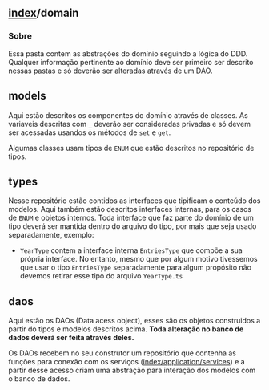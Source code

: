 ## [index](Index.md)/domain

### Sobre

Essa pasta contem as abstrações do domínio seguindo a lógica do DDD. Qualquer informação pertinente ao domínio deve ser primeiro ser descrito nessas pastas e só deverão ser alteradas através de um DAO.

## models

Aqui estão descritos os componentes do domínio através de classes. As variaveis descritas com `_` deverão ser consideradas privadas e só devem ser acessadas usandos os métodos de `set` e `get`.

Algumas classes usam tipos de `ENUM` que estão descritos no repositório de tipos.

## types

Nesse repositório estão contidos as interfaces que tipificam o conteúdo dos modelos. Aqui também estão descritos interfaces internas, para os casos de `ENUM` e objetos internos. Toda interface que faz parte do domínio de um tipo deverá ser mantida dentro do arquivo do tipo, por mais que seja usado separadamente, exemplo:

- `YearType` contem a interface interna `EntriesType` que compõe a sua própria interface. No entanto, mesmo que por algum motivo tivessemos que usar o tipo `EntriesType` separadamente para algum propósito não devemos retirar esse tipo do arquivo `YearType.ts`

## daos

Aqui estão os DAOs (Data acess object), esses são os objetos construidos a partir do tipos e modelos descritos acima. **Toda alteração no banco de dados deverá ser feita através deles.**

Os DAOs recebem no seu construtor um repositório que contenha as funções para conexão com os serviços ([index/application/services](application.md)) e a partir desse acesso criam uma abstração para interação dos modelos com o banco de dados.
